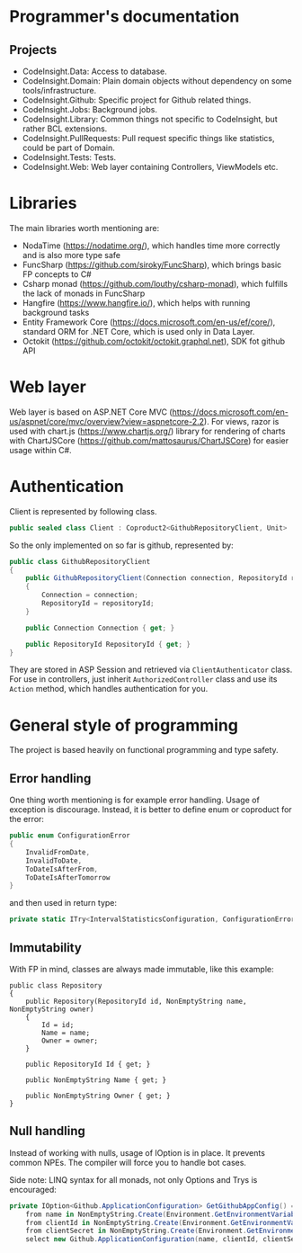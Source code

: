 # Programmer's documentation

## Projects 

- CodeInsight.Data: Access to database.
- CodeInsight.Domain: Plain domain objects without dependency on some tools/infrastructure.
- CodeInsight.Github: Specific project for Github related things.
- CodeInsight.Jobs: Background jobs.
- CodeInsight.Library: Common things not specific to CodeInsight, but rather BCL extensions.
- CodeInsight.PullRequests: Pull request specific things like statistics, could be part of Domain.
- CodeInsight.Tests: Tests.
- CodeInsight.Web: Web layer containing Controllers, ViewModels etc.

# Libraries

The main libraries worth mentioning are:
- NodaTime (https://nodatime.org/), which handles time more correctly and is also more type safe
- FuncSharp (https://github.com/siroky/FuncSharp), which brings basic FP concepts to C#
- Csharp monad (https://github.com/louthy/csharp-monad), which fulfills the lack of monads in FuncSharp
- Hangfire (https://www.hangfire.io/), which helps with running background tasks
- Entity Framework Core (https://docs.microsoft.com/en-us/ef/core/), standard ORM for .NET Core, which is used only in Data Layer.
- Octokit (https://github.com/octokit/octokit.graphql.net), SDK fot github API

# Web layer 

Web layer is based on ASP.NET Core MVC (https://docs.microsoft.com/en-us/aspnet/core/mvc/overview?view=aspnetcore-2.2).
For views, razor is used with chart.js (https://www.chartjs.org/) library for rendering of charts with ChartJSCore (https://github.com/mattosaurus/ChartJSCore) for easier usage within C#.

# Authentication

Client is represented by following class.

```csharp
public sealed class Client : Coproduct2<GithubRepositoryClient, Unit>
```

So the only implemented on so far is github, represented by:

```csharp
public class GithubRepositoryClient
{
    public GithubRepositoryClient(Connection connection, RepositoryId repositoryId)
    {
        Connection = connection;
        RepositoryId = repositoryId;
    }

    public Connection Connection { get; }

    public RepositoryId RepositoryId { get; }
}
```

They are stored in ASP Session and retrieved via `ClientAuthenticator` class.
For use in controllers, just inherit `AuthorizedController` class and use its `Action` method, which handles authentication for you.

# General style of programming

The project is based heavily on functional programming and type safety.

## Error handling

One thing worth mentioning is for example error handling. Usage of exception is discourage.
Instead, it is better to define enum or coproduct for the error:

```csharp
public enum ConfigurationError
{
    InvalidFromDate,
    InvalidToDate,
    ToDateIsAfterFrom,
    ToDateIsAfterTomorrow
}
```

and then used in return type:
```csharp
private static ITry<IntervalStatisticsConfiguration, ConfigurationError> ParseConfiguration(...
```

## Immutability

With FP in mind, classes are always made immutable, like this example:

```
public class Repository
{
    public Repository(RepositoryId id, NonEmptyString name, NonEmptyString owner)
    {
        Id = id;
        Name = name;
        Owner = owner;
    }

    public RepositoryId Id { get; }

    public NonEmptyString Name { get; }

    public NonEmptyString Owner { get; }
}
```

## Null handling

Instead of working with nulls, usage of IOption<T> is in place. It prevents common NPEs. The compiler will force you to handle bot cases.

Side note:
LINQ syntax for all monads, not only Options and Trys is encouraged:
```csharp
private IOption<Github.ApplicationConfiguration> GetGithubAppConfig() =>
    from name in NonEmptyString.Create(Environment.GetEnvironmentVariable("GITHUB_APP_NAME"))
    from clientId in NonEmptyString.Create(Environment.GetEnvironmentVariable("GITHUB_CLIENT_ID"))
    from clientSecret in NonEmptyString.Create(Environment.GetEnvironmentVariable("GITHUB_CLIENT_SECRET"))
    select new Github.ApplicationConfiguration(name, clientId, clientSecret);
```
